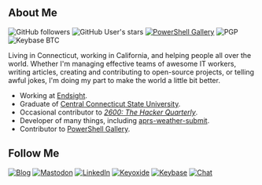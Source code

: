 ## About Me
![GitHub followers](https://img.shields.io/github/followers/rhymeswithmogul?logo=github)
![GitHub User's stars](https://img.shields.io/github/stars/rhymeswithmogul?logo=github)
[![PowerShell Gallery](https://img.shields.io/badge/PowerShell%20Gallery-5391FE?logo=powershell&logoColor=000&link=https%3A%2F%2Fpowershellgallery.com%2Fprofile%2Frhymeswithmogul)](https://www.powershellgallery.com/profiles/rhymeswithmogul)
![PGP](https://img.shields.io/keybase/pgp/colincogle)![Keybase BTC](https://img.shields.io/keybase/btc/colincogle?logo=bitcoin)

Living in Connecticut, working in California, and helping people all over the world.  Whether I'm managing effective teams of awesome IT workers, writing articles, creating and contributing to open-source projects, or telling awful jokes, I'm doing my part to make the world a little bit better.

- Working at [Endsight](https://endsight.net).
- Graduate of [Central Connecticut State University](https://www.ccsu.edu).
- Occasional contributor to [*2600: The Hacker Quarterly*](https://2600.com).
- Developer of many things, including [aprs-weather-submit](https://github.com/rhymeswithmogul/aprs-weather-submit).
- Contributor to [PowerShell Gallery](https://www.powershellgallery.com/profiles/rhymeswithmogul).

## Follow Me
[![Blog](https://img.shields.io/badge/Blog-303030?style=for-the-badge&logo=rss)](https://colincogle.name/blog/)
[![Mastodon](https://img.shields.io/mastodon/follow/000674847?style=for-the-badge&label=Mastodon&logo=mastodon&logoColor=fff&labelColor=6364ff)](https://mastodon.social/@colincogle)
[![LinkedIn](https://img.shields.io/badge/LinkedIn-blue?style=for-the-badge&logo=linkedin&logoColor=white)](https://linkedin.com/in/colincogle)
[![Keyoxide](https://img.shields.io/badge/Keyoxide-8877f0?style=for-the-badge)](https://keyoxide.org/3ED0663BE44765CA146AF141B9D51810CEFEEDFC)
[![Keybase](https://img.shields.io/badge/Keybase-33a0ff?style=for-the-badge&logo=keybase&logoColor=ff6f21)](https://keybase.io/colincogle)
[![Chat](https://img.shields.io/badge/XMPP-002B5C?style=for-the-badge&logo=xmpp&logoColor=fff&label=Chat)](xmpp:colin@colincogle.name)
